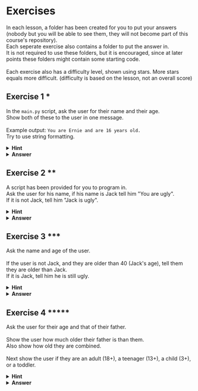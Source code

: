 # Exercises

In each lesson, a folder has been created for you to put your answers (nobody but you will be able to see them, they will not become part of this course's repository). \
Each seperate exercise also contains a folder to put the answer in. \
It is not required to use these folders, but it is encouraged, since at later points these folders might contain some starting code. \
\
Each exercise also has a difficulty level, shown using stars. More stars equals more difficult. (difficulty is based on the lesson, not an overall score)

## Exercise 1 *

In the `main.py` script, ask the user for their name and their age. \
Show both of these to the user in one message. \
\
Example output: `You are Ernie and are 16 years old.` \
Try to use string formatting.

<details><summary><b>Hint</b></summary>

Use the `input` statement. \
For the age you will may want to cast to an `int`, although it is not required here. \
\
String formatting was done using `f"{variable}"`

</details>

<details><summary><b>Answer</b></summary>

```python
name = input("Please enter your name: ")
age = int(input("Please enter your age: "))

print(f"You are {name} and are {age} years old")
```

</details>

## Exercise 2 **

A script has been provided for you to program in. \
Ask the user for his name, if his name is Jack tell him "You are ugly". \
If it is not Jack, tell him "Jack is ugly".

<details><summary><b>Hint</b></summary>

Use the `==` operator to check for equality. \
You are going to need an `if-else`-statement.

</details>

<details><summary><b>Answer</b></summary>

```python
name = input("Please enter your name: ")

if name == "Jack":
    print("You are ugly")
else:
    print("Jack is ugly")
```

</details>

## Exercise 3 ***

Ask the name and age of the user. \
\
If the user is not Jack, and they are older than 40 (Jack's age), tell them they are older than Jack. \
If it is Jack, tell him he is still ugly.

<details><summary><b>Hint</b></summary>

Use the `!=` operator to check for inequality. \
You are going to need two `if`-statements, aswell as the `and` operator.

</details>

<details><summary><b>Answer</b></summary>

```python
name = input("Please enter your name: ")
age = int(input("Please enter your age: "))

if name != "Jack" and age > 40:
    print("You are older than Jack")

if name == "Jack":
    print("You are still ugly")
```

</details>

## Exercise 4 *****

Ask the user for their age and that of their father. \
\
Show the user how much older their father is than them. \
Also show how old they are combined. \
\
Next show the user if they are an adult (18+), a teenager (13+), a child (3+), or a toddler. 

<details><summary><b>Hint</b></summary>

Use the `int` keyword to cast to an integer. \
Use the `-` operator to calculate a difference. \
Use the `+` operator to calculate a sum. \
\
You are going to need an `if-elif-else`-statement.

</details>

<details><summary><b>Answer</b></summary>

```python
age = int(input("Please enter your age: "))
father_age = int(input("Please enter your father's age: "))

age_difference = father_age - age
print(f"The difference between your ages is {age_difference} years.")

age_sum = father_age + age
print(f"Together you are {age_sum} years old.")

if age >= 18:
    print("You are an adult")
elif age >= 13:
    print("You are a teenager")
elif age >= 3:
    print("You are a child")
else:
    print("You are a toddler")
```

</details>